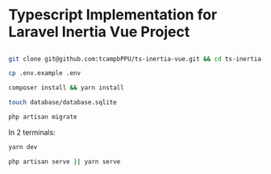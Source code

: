 # Typescript Implementation for Laravel Inertia Vue Project

##

```bash
git clone git@github.com:tcampbPPU/ts-inertia-vue.git && cd ts-inertia-vue
```

```bash
cp .env.example .env
```

```bash
composer install && yarn install
```

```bash
touch database/database.sqlite
```

```bash
php artisan migrate
```

In 2 terminals:

```bash
yarn dev
```

```bash
php artisan serve || yarn serve
```
